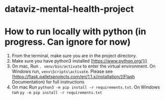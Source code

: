 # dataviz-mental-health-project


# How to run locally with python (in progress. Can ignore for now)
1. From the terminal, make sure you are in the project directory.
2. Make sure you have python3 installed [https://www.python.org/]()
3. On mac, Run `. venv/bin/activate` to enter the virtual environment. On Windows run, `venv\Scripts\activate`. Please see [https://flask.palletsprojects.com/en/1.1.x/installation/](Flash Documentation) for full instructions
4. On mac Run `python3 -m pip install -r requirements.txt`. On Windows run `py -m pip install -r requirements.txt`
